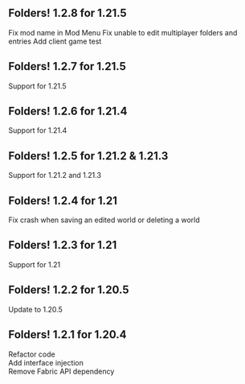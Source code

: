 ## Folders! 1.2.8 for 1.21.5
Fix mod name in Mod Menu
Fix unable to edit multiplayer folders and entries
Add client game test

## Folders! 1.2.7 for 1.21.5
Support for 1.21.5

## Folders! 1.2.6 for 1.21.4
Support for 1.21.4

## Folders! 1.2.5 for 1.21.2 & 1.21.3
Support for 1.21.2 and 1.21.3

## Folders! 1.2.4 for 1.21
Fix crash when saving an edited world or deleting a world

## Folders! 1.2.3 for 1.21
Support for 1.21

## Folders! 1.2.2 for 1.20.5
Update to 1.20.5

## Folders! 1.2.1 for 1.20.4
Refactor code  
Add interface injection  
Remove Fabric API dependency
